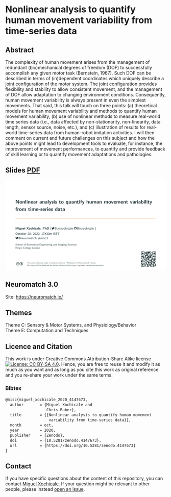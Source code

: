 # Nonlinear analysis to quantify human movement variability from time-series data

## Abstract
The complexity of human movement arises from the management of
redundant (bio)mechanical degrees of freedom
(DOF) to successfully accomplish any given motor task (Bernstein, 1967).
Such DOF can be described in terms of (in)dependent coordinates which uniquely
describe a joint configuration of the motor system.
The joint configuration provides
flexibility and stability to allow consistent movement, 
and the management of DOF allow adaptation to changing environment conditions.
Consequently, human movement variability is always present in even
the simplest movements.
That said, this talk will touch on three points:
(a) theoretical models for human movement variability and methods to quantify human movement variability, 
(b) use of nonlinear methods to measure real-world time series
data (i.e., data affected by non-stationarity, non-linearity, data length, sensor
source, noise, etc.), and
(c) illustration of results for real-world time-series data from human-robot imitation activities.
I will then comment on current and future challenges on this subject
and how the above points might lead to development tools to evaluate, 
for instance, the improvement of movement performances, 
to quantify and provide feedback of skill learning or 
to quantify movement adaptations and pathologies.

## Slides [PDF](https://github.com/mxochicale/nmc3/blob/generated-pdfs/slides.pdf) 
[![gif](slides/gif-slides/slides.gif)](https://github.com/mxochicale/nmc3/blob/generated-pdfs/slides.pdf)

## Neuromatch 3.0
Site: https://neuromatch.io/  

## Themes
Theme C: Sensory & Motor Systems, and Physiology/Behavior		
Theme E: Computation and Techniques  

## Licence and Citation 
This work is under Creative Commons Attribution-Share Alike license [![License: CC BY-SA 4.0](https://licensebuttons.net/l/by-sa/4.0/80x15.png)](https://creativecommons.org/licenses/by-sa/4.0/). Hence, you are free to reuse it and modify it as much as you want and as long as you cite this work as original reference and you re-share your work under the same terms.

### Bibtex 
```
@misc{miguel_xochicale_2020_4147673,
  author       = {Miguel Xochicale and
                  Chris Baber},
  title        = {{Nonlinear analysis to quantify human movement 
                   variability from time-series data}},
  month        = oct,
  year         = 2020,
  publisher    = {Zenodo},
  doi          = {10.5281/zenodo.4147673},
  url          = {https://doi.org/10.5281/zenodo.4147673}
}
```

## Contact 
If you have specific questions about the content of this repository, you can contact 
[Miguel Xochicale](mailto:miguel.xochicale@gmail.com?subject="[nmc3]"). 
If your question might be relevant to other people, please instead 
[open an issue](https://github.com/mxochicale/nmc3/issues).

